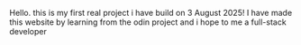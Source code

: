 Hello. this is my first real project i have build on 3 August 2025!
I have made this website by learning from the odin project and i hope to me a full-stack developer
